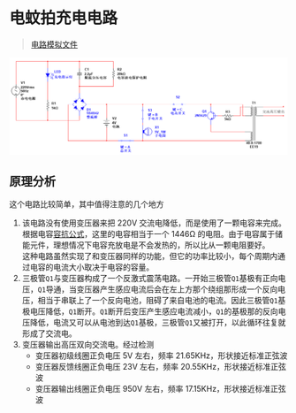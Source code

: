 # 电蚊拍充电电路

> [电路模拟文件](./文件/电蚊拍充电电路.ms14)

![电蚊拍充电电路](./文件/电蚊拍充电电路.png)

## 原理分析

这个电路比较简单，其中值得注意的几个地方

1. 该电路没有使用变压器来把 220V 交流电降低，而是使用了一颗电容来完成。根据电容[容抗公式](https://baike.baidu.com/item/%E5%AE%B9%E6%8A%97/1016854?fr=aladdin)，这里的电容相当于一个 1446Ω 的电阻。由于电容属于储能元件，理想情况下电容充放电是不会发热的，所以比从一颗电阻要好。  
   这种电路虽然实现了和变压器同样的功能，但它的功率比较小，每个周期内通过电容的电流大小取决于电容的容量。
2. 三极管`Q1`与变压器构成了一个反激式震荡电路。一开始三极管`Q1`基极有正向电压，`Q1`导通，当变压器产生感应电流后会在左上方那个绕组那形成一个反向电压，相当于串联上了一个反向电池，阻碍了来自电池的电流。因此三极管`Q1`基极电压降低，`Q1`断开。`Q1`断开后变压产生感应电流减小，`Q1`的基极那的反向电压降低，电流又可以从电池到达`Q1`基极，三极管`Q1`又被打开，以此循环往复就形成了交流电。
3. 变压器输出高压双向交流电。经过检测
    - 变压器初级线圈正负电压 5V 左右，频率 21.65KHz，形状接近标准正弦波
    - 变压器反馈线圈正负电压 23V 左右，频率 20.55KHz，形状接近标准正弦波
    - 变压器输出线圈正负电压 950V 左右，频率 17.15KHz，形状接近标准正弦波
